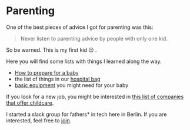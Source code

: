 # Parenting

One of the best pieces of advice I got for parenting was this:

> Never listen to parenting advice by people with only
> one kid.

So be warned. This is my first kid :wink: .

Here you will find some lists with things I learned along the way.

* [How to prepare for a baby](https://bitboxer.de/2018/01/11/how-to-prepare-for-a-baby/)
* the list of things in our [hospital bag](hospital_bag.md)
* [basic equipment](basic_equipment.md) you might need for your baby

If you look for a new job, you might be interested in
[this list of companies that offer childcare](berlin_childcare.md).

I started a slack group for fathers* in tech here in Berlin. If you
are interested, feel free to [join](http://dadaberlin.herokuapp.com/).
